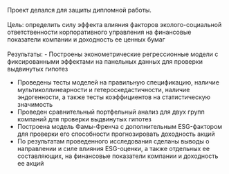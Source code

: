 Проект делался для защиты дипломной работы. <br>
<br>
Цель: определить силу эффекта влияния факторов эколого-социальной ответственности корпоративного управления на финансовые показатели компании и доходность ее ценных бумаг<br>
<br>
Результаты: - Построены эконометрические регрессионные модели с фиксированными эффектами на панельных данных для проверки выдвинутых гипотез
- Проведены тесты моделей на правильную спецификацию, наличие мультиколлинеарности и гетероскедастичности, наличие эндогенности, а также тесты коэффициентов на статистическую значимость
- Проведен сравнительный портфельный анализ для двух групп компаний для проверки выдвинутых гипотез
- Построена модель Фамы-Френча с дополнительным ESG-фактором для проверки его способности прогнозировать доходность акций
- По результатам проведенного исследования сделаны выводы о направлении и силе влияния ESG-оценки, а также отдельных ее составляющих, на финансовые показатели компании и доходность ее акций
